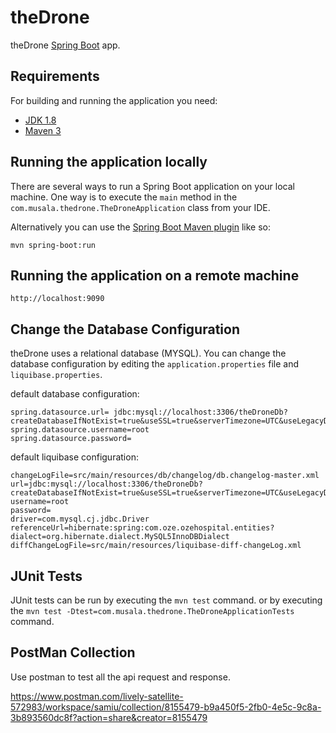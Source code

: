 # theDrone

theDrone [Spring Boot](http://projects.spring.io/spring-boot/) app.

## Requirements

For building and running the application you need:

- [JDK 1.8](http://www.oracle.com/technetwork/java/javase/downloads/jdk8-downloads-2133151.html)
- [Maven 3](https://maven.apache.org)

## Running the application locally

There are several ways to run a Spring Boot application on your local machine. One way is to execute the `main` method in the `com.musala.thedrone.TheDroneApplication` class from your IDE.

Alternatively you can use the [Spring Boot Maven plugin](https://docs.spring.io/spring-boot/docs/current/reference/html/build-tool-plugins-maven-plugin.html) like so:

```shell
mvn spring-boot:run
```

## Running the application on a remote machine
```shell
http://localhost:9090
```
## Change the Database Configuration
theDrone uses a relational database (MYSQL). You can change the database configuration by editing the `application.properties` file and `liquibase.properties`.

default database configuration:

```properties
spring.datasource.url= jdbc:mysql://localhost:3306/theDroneDb?createDatabaseIfNotExist=true&useSSL=true&serverTimezone=UTC&useLegacyDatetimeCode=false&enabledTLSProtocols=TLSv1.2
spring.datasource.username=root
spring.datasource.password=
```

default liquibase configuration:

```properties
changeLogFile=src/main/resources/db/changelog/db.changelog-master.xml
url=jdbc:mysql://localhost:3306/theDroneDb?createDatabaseIfNotExist=true&useSSL=true&serverTimezone=UTC&useLegacyDatetimeCode=false&enabledTLSProtocols=TLSv1.2
username=root
password=
driver=com.mysql.cj.jdbc.Driver
referenceUrl=hibernate:spring:com.oze.ozehospital.entities?dialect=org.hibernate.dialect.MySQL5InnoDBDialect
diffChangeLogFile=src/main/resources/liquibase-diff-changeLog.xml
```

## JUnit Tests
JUnit tests can be run by executing the `mvn test` command. or by executing the `mvn test -Dtest=com.musala.thedrone.TheDroneApplicationTests` command.

## PostMan Collection
Use postman to test all the api request and response.

https://www.postman.com/lively-satellite-572983/workspace/samiu/collection/8155479-b9a450f5-2fb0-4e5c-9c8a-3b893560dc8f?action=share&creator=8155479
